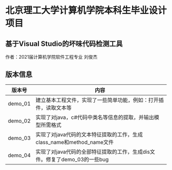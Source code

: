 # 北京理工大学计算机学院本科生毕业设计项目 #
## 基于Visual Studio的坏味代码检测工具 ##
作者：2021届计算机学院软件工程专业 刘俊杰    
## 版本信息 ##
| 版本号 | 内容 |
| ---- | ---- |
| demo_01 | 建立基本工程文件，实现了一些简单功能，例如：打开插件，读取文本等 |
| demo_02 | 实现了对java，c#代码中类名等信息的提取，并输出模型所需格式 |
| demo_03 | 实现了对java代码的文本特征提取的工作，生成class_name和method_name文件 |
| demo_04 | 实现了对java代码的全部特征提取的工作，生成dis文件。修复了demo_03的一些bug |
